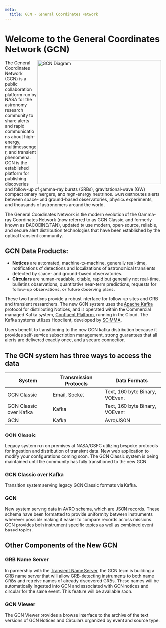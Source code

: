 ```yaml
---
meta:
  title: GCN - General Coordinates Network
---
```


# Welcome to the General Coordinates Network (GCN)

<img src="https://gcn.gsfc.nasa.gov/GCN.gif" width="400" align="right" alt="GCN Diagram"/>

The General Coordinates Network (GCN) is a public collaboration platform run by NASA for the astronomy research community to share alerts and rapid communications about high-energy, multimessenger, and transient phenomena. GCN is the established platform for publishing discoveries and follow-up of gamma-ray bursts (GRBs), gravitational-wave (GW) compact binary mergers, and high-energy neutrinos. GCN distributes alerts between space- and ground-based observatories, physics experiments, and thousands of astronomers around the world.

The General Coordinates Network is the modern evolution of the Gamma-ray Coordinates Network (now referred to as GCN Classic, and formerly known as BACODINE/TAN), updated to use modern, open-source, reliable, and secure alert distribution technologies that have been established by the optical transient community.

## GCN Data Products:

- **Notices** are automated, machine-to-machine, generally real-time, notifications of detections and localizations of astronomical transients detected by space- and ground-based observatories.
- **Circulars** are human-readable, citable, rapid but generally not real-time, bulletins observations, quantitative near-term predictions, requests for follow-up observations, or future observing plans.

These two functions provide a robust interface for follow-up sites and GRB and transient researchers. The new GCN system uses the [Apache Kafka](https://kafka.apache.org) protocol for distributing Notices, and is operated within the Commercial managed Kafka system, [Confluent Platform](https://www.confluent.io), running in the Cloud. The Kafka systems utilizes Hopclient, developed by [SCiMMA](https://scimma.org).

Users benefit to transitioning to the new GCN kafka distribution because it provides self-service subscription management, strong guarantees that all alerts are delivered exactly once, and a secure connection.

## The GCN system has three ways to access the data

| System                 | Transmission Protocols | Data Formats                   |
| ---------------------- | ---------------------- | ------------------------------ |
| GCN Classic            | Email, Socket          | Text, 160 byte Binary, VOEvent |
| GCN Classic over Kafka | Kafka                  | Text, 160 byte Binary, VOEvent |
| GCN                    | Kafka                  | Avro/JSON                      |

### GCN Classic

Legacy system run on premises at NASA/GSFC utilizing bespoke protocols for ingestion and distribution of transient data. New web application to modify your configurations coming soon. The GCN Classic system is being maintained until the community has fully transitioned to the new GCN

### GCN Classic over Kafka

Transition system serving legacy GCN Classic formats via Kafka.

### GCN

New system serving data in AVRO schema, which are JSON records. These schema have been formatted to provide uniformity between instruments wherever possible making it easier to compare records across missions. GCN provides both instrument specific topics as well as combined event based topics.

## Other Components of the New GCN

### GRB Name Server

In parnership with the [Transient Name Server](https://www.wis-tns.org), the GCN team is building a GRB name server that will allow GRB-detecting instruments to both name GRBs and retreive names of already discovered GRBs. These names will be automatically ingested into GCN and associated with GCN notices and circular for the same event. This feature will be available soon.

### GCN Viewer

The GCN Viewer provides a browse interface to the archive of the text versions of GCN Notices and Circulars organized by event and source type.
